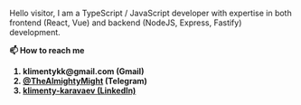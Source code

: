 Hello visitor, I am a TypeScript / JavaScript developer with expertise in both frontend (React, Vue) and backend (NodeJS, Express, Fastify) development.

<strong>📫 How to reach me <strong>
<ol> 
  <li> klimentykk@gmail.com <b>(Gmail)</b></li>
  <li> <a href="https://t.me/TheAlmightyMight">@TheAlmightyMight</a> <b>(Telegram)</b></li>
  <li> <a href="https://www.linkedin.com/in/klimenty-karavaev/"> klimenty-karavaev <b>(LinkedIn)</b> </a></li>
</ol>
  
 

